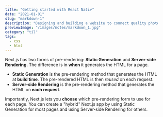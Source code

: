 ```yaml
---
title: "Getting started with React Nativ"
date: "2021-01-01"
slug: "markdown-1"
description: "Designing and building a website to connect quality photographers in Lagos, Nigeria"
previewImage: "/images/notes/markdown_1.jpg"
category: "til"
tags:
  - css
  - html
---
```


Next.js has two forms of pre-rendering: **Static Generation** and **Server-side Rendering**. The difference is in **when** it generates the HTML for a page.

- **Static Generation** is the pre-rendering method that generates the HTML at **build time**. The pre-rendered HTML is then _reused_ on each request.
- **Server-side Rendering** is the pre-rendering method that generates the HTML on **each request**.

Importantly, Next.js lets you **choose** which pre-rendering form to use for each page. You can create a "hybrid" Next.js app by using Static Generation for most pages and using Server-side Rendering for others.
